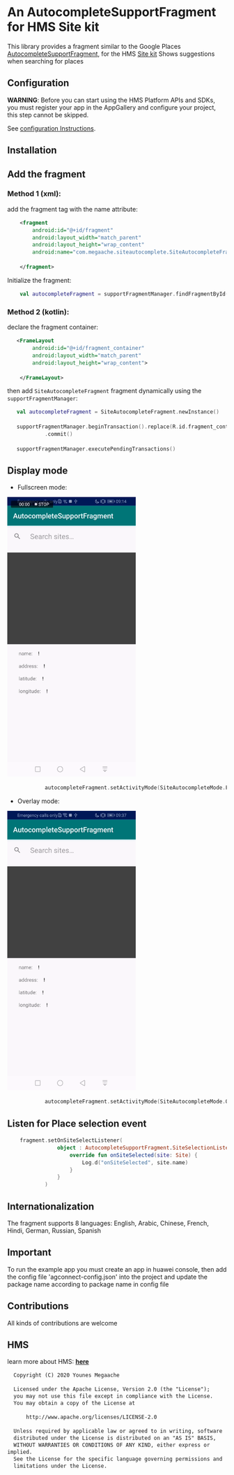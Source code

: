# An AutocompleteSupportFragment for HMS Site kit

This library provides a fragment similar to the Google Places [AutocompleteSupportFragment](https://developers.google.com/places/android-sdk/autocomplete), for the HMS [Site kit](https://developer.huawei.com/consumer/en/hms/huawei-sitekit)
Shows suggestions when searching for places

## Configuration

**WARNING**: Before you can start using the HMS Platform APIs and SDKs, you must register your app in the AppGallery and configure your project, this step cannot be skipped.

See [configuration Instructions](CONFIGURATION.md).

## Installation

## Add the fragment

### Method 1 (xml):
add the fragment tag with the name attribute:
``` xml
    <fragment
        android:id="@+id/fragment"
        android:layout_width="match_parent"
        android:layout_height="wrap_content"
        android:name="com.megaache.siteautocomplete.SiteAutocompleteFragment">

    </fragment>
```
Initialize the fragment:
``` kotlin
    val autocompleteFragment = supportFragmentManager.findFragmentById(R.id.fragment) as SiteAutocompleteFragment
```

### Method 2 (kotlin):
declare the fragment container:
``` xml
   <FrameLayout
        android:id="@+id/fragment_container"
        android:layout_width="match_parent"
        android:layout_height="wrap_content">

    </FrameLayout>
```
then add `SiteAutocompleteFragment` fragment dynamically using the `supportFragmentManager`:
``` kotlin
   val autocompleteFragment = SiteAutocompleteFragment.newInstance()

   supportFragmentManager.beginTransaction().replace(R.id.fragment_container, fragment)
            .commit()

   supportFragmentManager.executePendingTransactions()
```

## Display mode


- Fullscreen mode:
<img alt="fullscreen mode" src="screenshots/fullscreen_mode.gif"  width="295" height="640" />

```kotlin
            autocompleteFragment.setActivityMode(SiteAutocompleteMode.FULLSCREEN)
```

- Overlay mode:
<img alt="overlay mode" src="screenshots/overlay_mode.gif"  width="295" height="640" />

```kotlin
            autocompleteFragment.setActivityMode(SiteAutocompleteMode.OVERLAY)
```

## Listen for Place selection event

```kotlin
    fragment.setOnSiteSelectListener(
                object : AutocompleteSupportFragment.SiteSelectionListener {
                    override fun onSiteSelected(site: Site) {
                        Log.d("onSiteSelected", site.name)
                    }
                }
            )
```

## Internationalization
The fragment supports 8 languages: English, Arabic, Chinese, French, Hindi, German, Russian, Spanish

## Important

To run the example app you must create an app in huawei console, then add the config file 'agconnect-config.json' into the project and update the package name according to package name in config file


## Contributions

All kinds of contributions are welcome

## HMS
learn more about HMS: [**here**](https://developer.Huawei.com/consumer/en/hms)


```
  Copyright (C) 2020 Younes Megaache

  Licensed under the Apache License, Version 2.0 (the "License");
  you may not use this file except in compliance with the License.
  You may obtain a copy of the License at

      http://www.apache.org/licenses/LICENSE-2.0

  Unless required by applicable law or agreed to in writing, software
  distributed under the License is distributed on an "AS IS" BASIS,
  WITHOUT WARRANTIES OR CONDITIONS OF ANY KIND, either express or implied.
  See the License for the specific language governing permissions and
  limitations under the License.
```









